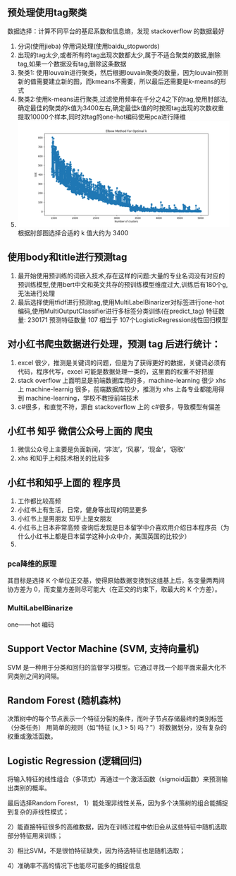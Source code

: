 ## 预处理使用tag聚类
数据选择：计算不同平台的基尼系数和信息熵，发现 stackoverflow 的数据最好

1. 分词(使用jieba) 停用词处理(使用baidu_stopwords)
2. 出现的tag太少,或者所有的tag出现次数都太少,属于不适合聚类的数据,删除tag,如果一个数据没有tag,删除这条数据
3.  聚类1: 使用louvain进行聚类，然后根据louvain聚类的数量，因为louvain预测新的值需要建立新的图，而kmeans不需要，所以最后还需要是k-means的形式
4. 聚类2:使用k-means进行聚类,过滤使用频率在千分之4之下的tag,使用肘部法,确定最佳的聚类的k值为3400左右,确定最佳k值的时按照tag出现的次数权重提取10000个样本,同时对tag的one-hot编码使用pca进行降维 
5. ![elbow_plot_pca](./21307100035_report.assets/elbow_plot_pca.png)
根据肘部图选择合适的 k 值大约为 3400


## 使用body和title进行预测tag
1. 最开始使用预训练的词嵌入技术,存在这样的问题:大量的专业名词没有对应的预训练模型,使用bert中文和英文共存的预训练模型维度过大,训练后有180个g,无法进行处理
2. 最后选择使用tfidf进行预测tag,使用MultiLabelBinarizer对标签进行one-hot编码,使用MultiOutputClassifier进行多标签分类训练(在predict_tag)
特征数量: 230171 预测特征数量 107 相当于 107个LogisticRegression线性回归模型

## 对小红书爬虫数据进行处理，预测 tag 后进行统计：
1. excel 很少，推测是关键词的问题，但是为了获得更好的数据，关键词必须有代码，程序代写，excel 可能是数据处理一类的，这里面的权重不好把握
2. stack overflow 上面明显是前端数据库用的多，machine-learning 很少 xhs 上 machine-learnig 很多，前端数据库较少，推测为 xhs 上各专业都能用得到 machine-learning，学校不教授前端技术
3. c#很多，和直觉不符，源自 stackoverflow 上的 c#很多，导致模型有偏差

## 小红书 知乎 微信公众号上面的 爬虫
1. 微信公众号上主要是负面新闻，‘非法’，‘风暴’，‘现金’，‘窃取’
2. xhs 和知乎上和技术相关的比较多
## 小红书和知乎上面的 程序员
1. 工作都比较高频
2. 小红书上有生活，日常，健身等出现的明显更多
3. 小红书上是男朋友 知乎上是女朋友
4. 小红书上日本非常高频 查询后发现是日本留学中介喜欢用介绍日本程序员（为什么小红书上都是日本留学这种小众中介，美国英国的比较少）
5.  


### pca降维的原理
其目标是选择 K 个单位正交基，使得原始数据变换到这组基上后，各变量两两间协方差为 0，而变量方差则尽可能大（在正交的约束下，取最大的 K 个方差）。
### MultiLabelBinarize
one——hot 编码
## Support Vector Machine (SVM, 支持向量机)
 SVM 是一种用于分类和回归的监督学习模型。它通过寻找一个超平面来最大化不同类别之间的间隔。
## Random Forest (随机森林)
决策树中的每个节点表示一个特征分裂的条件，而叶子节点存储最终的类别标签（分类任务） 用简单的规则（如“特征 \(x_1 > 5\) 吗？”）将数据划分，没有复杂的权重或激活函数。
## Logistic Regression (逻辑回归)
将输入特征的线性组合（多项式）再通过一个激活函数（sigmoid函数）来预测输出类别的概率。

最后选择Random Forest，
1）能处理非线性关系，因为多个决策树的组合能捕捉到复杂的非线性模式；

2）能直接特征很多的高维数据，因为在训练过程中依旧会从这些特征中随机选取部分特征用来训练；

3）相比SVM，不是很怕特征缺失，因为待选特征也是随机选取；

4）准确率不高的情况下也能尽可能多的捕捉信息
